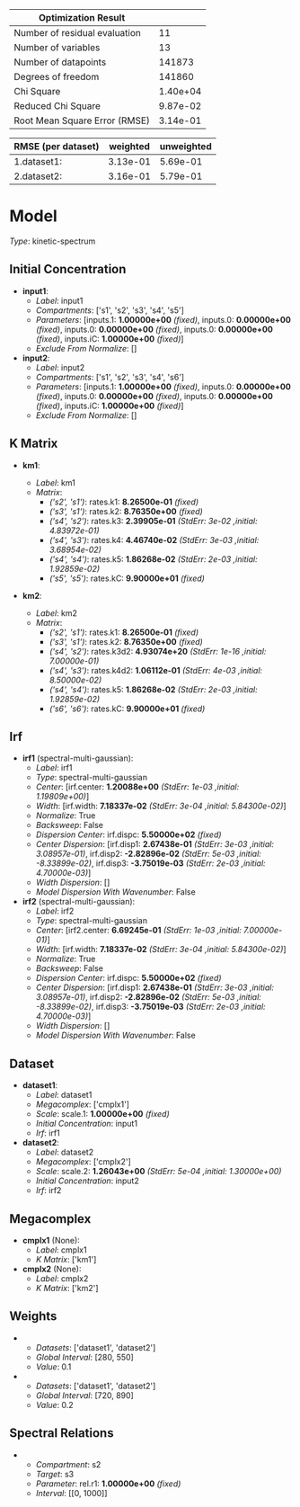 | Optimization Result           |          |
|-------------------------------|----------|
| Number of residual evaluation | 11       |
| Number of variables           | 13       |
| Number of datapoints          | 141873   |
| Degrees of freedom            | 141860   |
| Chi Square                    | 1.40e+04 |
| Reduced Chi Square            | 9.87e-02 |
| Root Mean Square Error (RMSE) | 3.14e-01 |

| RMSE (per dataset)   |   weighted |   unweighted |
|----------------------|------------|--------------|
| 1.dataset1:          |   3.13e-01 |     5.69e-01 |
| 2.dataset2:          |   3.16e-01 |     5.79e-01 |

# Model

_Type_: kinetic-spectrum

## Initial Concentration

* **input1**:
  * *Label*: input1
  * *Compartments*: ['s1', 's2', 's3', 's4', 's5']
  * *Parameters*: [inputs.1: **1.00000e+00** *(fixed)*, inputs.0: **0.00000e+00** *(fixed)*, inputs.0: **0.00000e+00** *(fixed)*, inputs.0: **0.00000e+00** *(fixed)*, inputs.iC: **1.00000e+00** *(fixed)*]
  * *Exclude From Normalize*: []
* **input2**:
  * *Label*: input2
  * *Compartments*: ['s1', 's2', 's3', 's4', 's6']
  * *Parameters*: [inputs.1: **1.00000e+00** *(fixed)*, inputs.0: **0.00000e+00** *(fixed)*, inputs.0: **0.00000e+00** *(fixed)*, inputs.0: **0.00000e+00** *(fixed)*, inputs.iC: **1.00000e+00** *(fixed)*]
  * *Exclude From Normalize*: []

## K Matrix

* **km1**:
  * *Label*: km1
  * *Matrix*: 
    * *('s2', 's1')*: rates.k1: **8.26500e-01** *(fixed)*
    * *('s3', 's1')*: rates.k2: **8.76350e+00** *(fixed)*
    * *('s4', 's2')*: rates.k3: **2.39905e-01** *(StdErr: 3e-02 ,initial: 4.83972e-01)*
    * *('s4', 's3')*: rates.k4: **4.46740e-02** *(StdErr: 3e-03 ,initial: 3.68954e-02)*
    * *('s4', 's4')*: rates.k5: **1.86268e-02** *(StdErr: 2e-03 ,initial: 1.92859e-02)*
    * *('s5', 's5')*: rates.kC: **9.90000e+01** *(fixed)*
  
* **km2**:
  * *Label*: km2
  * *Matrix*: 
    * *('s2', 's1')*: rates.k1: **8.26500e-01** *(fixed)*
    * *('s3', 's1')*: rates.k2: **8.76350e+00** *(fixed)*
    * *('s4', 's2')*: rates.k3d2: **4.93074e+20** *(StdErr: 1e-16 ,initial: 7.00000e-01)*
    * *('s4', 's3')*: rates.k4d2: **1.06112e-01** *(StdErr: 4e-03 ,initial: 8.50000e-02)*
    * *('s4', 's4')*: rates.k5: **1.86268e-02** *(StdErr: 2e-03 ,initial: 1.92859e-02)*
    * *('s6', 's6')*: rates.kC: **9.90000e+01** *(fixed)*
  

## Irf

* **irf1** (spectral-multi-gaussian):
  * *Label*: irf1
  * *Type*: spectral-multi-gaussian
  * *Center*: [irf.center: **1.20088e+00** *(StdErr: 1e-03 ,initial: 1.19809e+00)*]
  * *Width*: [irf.width: **7.18337e-02** *(StdErr: 3e-04 ,initial: 5.84300e-02)*]
  * *Normalize*: True
  * *Backsweep*: False
  * *Dispersion Center*: irf.dispc: **5.50000e+02** *(fixed)*
  * *Center Dispersion*: [irf.disp1: **2.67438e-01** *(StdErr: 3e-03 ,initial: 3.08957e-01)*, irf.disp2: **-2.82896e-02** *(StdErr: 5e-03 ,initial: -8.33899e-02)*, irf.disp3: **-3.75019e-03** *(StdErr: 2e-03 ,initial: 4.70000e-03)*]
  * *Width Dispersion*: []
  * *Model Dispersion With Wavenumber*: False
* **irf2** (spectral-multi-gaussian):
  * *Label*: irf2
  * *Type*: spectral-multi-gaussian
  * *Center*: [irf2.center: **6.69245e-01** *(StdErr: 1e-03 ,initial: 7.00000e-01)*]
  * *Width*: [irf.width: **7.18337e-02** *(StdErr: 3e-04 ,initial: 5.84300e-02)*]
  * *Normalize*: True
  * *Backsweep*: False
  * *Dispersion Center*: irf.dispc: **5.50000e+02** *(fixed)*
  * *Center Dispersion*: [irf.disp1: **2.67438e-01** *(StdErr: 3e-03 ,initial: 3.08957e-01)*, irf.disp2: **-2.82896e-02** *(StdErr: 5e-03 ,initial: -8.33899e-02)*, irf.disp3: **-3.75019e-03** *(StdErr: 2e-03 ,initial: 4.70000e-03)*]
  * *Width Dispersion*: []
  * *Model Dispersion With Wavenumber*: False

## Dataset

* **dataset1**:
  * *Label*: dataset1
  * *Megacomplex*: ['cmplx1']
  * *Scale*: scale.1: **1.00000e+00** *(fixed)*
  * *Initial Concentration*: input1
  * *Irf*: irf1
* **dataset2**:
  * *Label*: dataset2
  * *Megacomplex*: ['cmplx2']
  * *Scale*: scale.2: **1.26043e+00** *(StdErr: 5e-04 ,initial: 1.30000e+00)*
  * *Initial Concentration*: input2
  * *Irf*: irf2

## Megacomplex

* **cmplx1** (None):
  * *Label*: cmplx1
  * *K Matrix*: ['km1']
* **cmplx2** (None):
  * *Label*: cmplx2
  * *K Matrix*: ['km2']

## Weights

* 
  * *Datasets*: ['dataset1', 'dataset2']
  * *Global Interval*: [280, 550]
  * *Value*: 0.1
* 
  * *Datasets*: ['dataset1', 'dataset2']
  * *Global Interval*: [720, 890]
  * *Value*: 0.2

## Spectral Relations

* 
  * *Compartment*: s2
  * *Target*: s3
  * *Parameter*: rel.r1: **1.00000e+00** *(fixed)*
  * *Interval*: [[0, 1000]]

